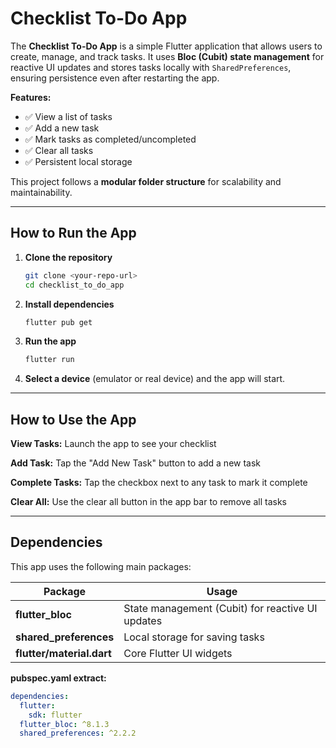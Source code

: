 # Checklist To-Do App

The **Checklist To-Do App** is a simple Flutter application that allows users to create, manage, and track tasks.
It uses **Bloc (Cubit) state management** for reactive UI updates and stores tasks locally with `SharedPreferences`, ensuring persistence even after restarting the app.

**Features:**
- ✅ View a list of tasks
- ✅ Add a new task
- ✅ Mark tasks as completed/uncompleted
- ✅ Clear all tasks
- ✅ Persistent local storage

This project follows a **modular folder structure** for scalability and maintainability.

---

## How to Run the App

1. **Clone the repository**
   ```bash
   git clone <your-repo-url>
   cd checklist_to_do_app
   ```

2. **Install dependencies**
   ```bash
   flutter pub get
   ```

3. **Run the app**
   ```bash
   flutter run
   ```

4. **Select a device** (emulator or real device) and the app will start.

---

## How to Use the App

**View Tasks:** Launch the app to see your checklist

**Add Task:** Tap the "Add New Task" button to add a new task

**Complete Tasks:** Tap the checkbox next to any task to mark it complete

**Clear All:** Use the clear all button in the app bar to remove all tasks

---

## Dependencies

This app uses the following main packages:

| Package | Usage |
|---------|--------|
| **flutter_bloc** | State management (Cubit) for reactive UI updates |
| **shared_preferences** | Local storage for saving tasks |
| **flutter/material.dart** | Core Flutter UI widgets |

**pubspec.yaml extract:**
```yaml
dependencies:
  flutter:
    sdk: flutter
  flutter_bloc: ^8.1.3
  shared_preferences: ^2.2.2
```
